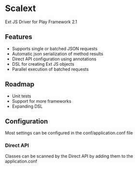 Scalext
=======

 Ext JS Driver for Play Framework 2.1

## Features

 * Supports single or batched JSON requests
 * Automatic json serialization of method results
 * Direct API configuration using annotations
 * DSL for creating Ext JS objects
 * Parallel execution of batched requests

## Roadmap

 * Unit tests
 * Support for more frameworks
 * Expanding DSL

## Configuration

Most settings can be configured in the conf/application.conf file

### Direct API

 Classes can be scanned by the Direct API by adding them to the application.conf

